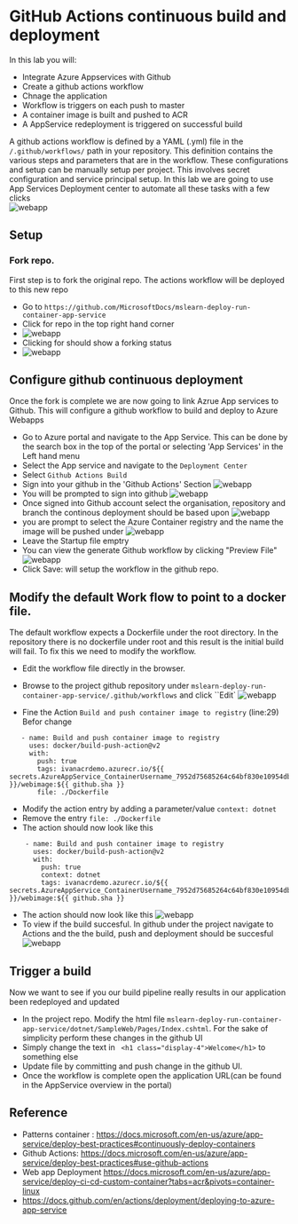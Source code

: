 # GitHub Actions continuous build and deployment 
In this lab you will: 
 - Integrate Azure Appservices with Github 
 - Create a github actions workflow 
 - Chnage the application 
 - Workflow is triggers on each push to master 
 - A container image  is built and pushed to ACR
 - A AppService redeployment is triggered on successful build 

A github actions workflow is defined by a YAML (.yml) file in the ``/.github/workflows/`` path in your repository. This definition contains the various steps and parameters that are in the workflow. These configurations and setup can be manually setup per project. This involves secret configuration and service principal setup. In this lab we are going to use App Services Deployment center to automate all these tasks with a few clicks  
![webapp](./img/githubactions-deploy.png)
## Setup 

### Fork repo. 
First step is to fork the original repo. The actions workflow will be deployed to this new repo 
 - Go to ``https://github.com/MicrosoftDocs/mslearn-deploy-run-container-app-service``
 - Click for repo in the top right hand corner 
 - ![webapp](./img/forkrepo.png)
 - Clicking for should show a forking status 
 - ![webapp](./img/FORKING.png)

 
## Configure github continuous deployment 
 Once the fork is complete we are now going to link Azrue App services to Github. This will configure a github workflow to build and deploy to Azure Webapps 
 - Go to Azure portal and navigate to the App Service. This can be done by the search box in the top of the portal or selecting 'App Services' in the Left hand menu
- Select the App service and navigate to the ``Deployment Center``
- Select ``Github Actions Build``
- Sign into your github in the 'Github Actions' Section
![webapp](./img/setupDeployment.png)
- You will be prompted to sign into github 
![webapp](./img/signintogithub.png)
- Once signed into Github account  select the organisation, repository and branch the continous deployment should be based upon 
![webapp](./img/selectrepo.png)
-  you are prompt to select the Azure Container registry and the name the image will be pushed under 
![webapp](./img/selectRegistry.png)
-  Leave the Startup file emptry 
- You can view the generate Github workflow by clicking "Preview File"
![webapp](./img/workflowpreview.png)
- Click  Save: will setup the workflow in the github repo. 

## Modify the default Work flow to point to a docker file.
The default workflow expects a Dockerfile under the root directory. In the repository there is no dockerfile under root and this result is the initial build will fail. To fix this we need to modify the workflow. 
 - Edit the workflow file directly in the browser. 
 - Browse to the project github repository under ``mslearn-deploy-run-container-app-service/.github/workflows`` and click ``Edit`
![webapp](./img/modifyAction.png) 

 - Fine the Action  ``Build and push container image to registry`` (line:29) Befor change
 ```
    - name: Build and push container image to registry
      uses: docker/build-push-action@v2
      with:
        push: true
        tags: ivanacrdemo.azurecr.io/${{ secrets.AzureAppService_ContainerUsername_7952d75685264c64bf830e10954dbd0d }}/webimage:${{ github.sha }}
        file: ./Dockerfile
```
 - Modify the action entry by adding a parameter/value ``context: dotnet``
 - Remove the entry ``file: ./Dockerfile``
 - The action should now look like this  
```
    - name: Build and push container image to registry
      uses: docker/build-push-action@v2
      with:
        push: true
        context: dotnet
        tags: ivanacrdemo.azurecr.io/${{ secrets.AzureAppService_ContainerUsername_7952d75685264c64bf830e10954dbd0d }}/webimage:${{ github.sha }}

```
 - The action should now look like this
 ![webapp](./img/commitWorkflow.png) 
 -  To view if the build  succesful. In github under the project navigate to Actions and the the build, push and deployment should be succesful   
 ![webapp](./img/resultofbuild.png) 

## Trigger a build 
Now we want to see if you our build pipeline really results in our application been redeployed and updated 
- In the project repo.  Modify the html file ``mslearn-deploy-run-container-app-service/dotnet/SampleWeb/Pages/Index.cshtml``. For the sake of simplicity perform these changes in the github UI
- Simply change the text in   ``  <h1 class="display-4">Welcome</h1> `` to something else 
- Update file by committing and push change in the github UI. 
- Once the workflow is complete open the application URL(can be found in the AppService overview in the portal)




## Reference 
- Patterns container : https://docs.microsoft.com/en-us/azure/app-service/deploy-best-practices#continuously-deploy-containers 
- Github Actions: https://docs.microsoft.com/en-us/azure/app-service/deploy-best-practices#use-github-actions
- Web app Deployment  https://docs.microsoft.com/en-us/azure/app-service/deploy-ci-cd-custom-container?tabs=acr&pivots=container-linux
 - https://docs.github.com/en/actions/deployment/deploying-to-azure-app-service
